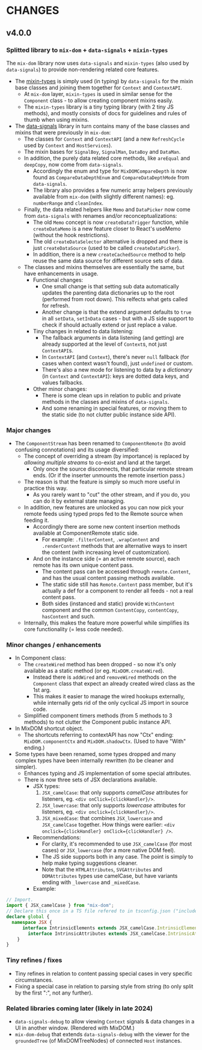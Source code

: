 # CHANGES

## v4.0.0

### Splitted library to `mix-dom` + `data-signals` + `mixin-types`
The `mix-dom` library now uses `data-signals` and `mixin-types` (also used by `data-signals`) to provide non-rendering related core features.
- The [mixin-types](https://www.npmjs.com/package/mixin-types) is simply used (in typing) by `data-signals` for the mixin base classes and joining them together for `Context` and `ContextAPI`.
  - At `mix-dom` layer, `mixin-types` is used in similar sense for the `Component` class - to allow creating component mixins easily.
  - The `mixin-types` library is a tiny typing library (with 2 tiny JS methods), and mostly consists of docs for guidelines and rules of thumb when using mixins.
- The [data-signals](https://www.npmjs.com/package/data-signals) library in turn contains many of the base classes and mixins that were previously in `mix-dom`:
  - The classes for `Context` and `ContextAPI` (and a new `RefreshCycle` used by `Context` and `HostServices`).
  - The mixin bases for `SignalBoy`, `SignalMan`, `DataBoy` and `DataMan`.
  - In addition, the purely data related core methods, like `areEqual` and `deepCopy`, now come from `data-signals`.
    * Accordingly the enum and type for `MixDOMCompareDepth` is now found as `CompareDataDepthEnum` and `CompareDataDepthMode` from `data-signals`.
    * The library also provides a few numeric array helpers previously available from `mix-dom` (with slightly different names): eg. `numberRange` and `cleanIndex`.
  - Finally, the data related helpers like `Memo` and `DataPicker` now come from `data-signals` with renames and/or reconceptualizations:
    - The old `Memo` concept is now `createDataTrigger` function, while `createDataMemo` is a new feature closer to React's useMemo (without the hook restrictions).
    - The old `createDataSelector` alternative is dropped and there is just `createDataSource` (used to be called `createDataPicker`).
    - In addition, there is a new `createCachedSource` method to help reuse the same data source for different source sets of data.
  - The classes and mixins themselves are essentially the same, but have enhancements in usage.
    - Functional changes:
      - One small change is that setting sub data automatically updates the parenting data dictionaries up to the root (performed from root down). This relfects what gets called for refresh.
      - Another change is that the extend argument defaults to `true` in all `setData`, `setInData` cases - but with a JS side support to check if should actually extend or just replace a value.
    - Tiny changes in related to data listening:
      - The fallback arguments in data listening (and getting) are already supported at the level of `Context`s, not just `ContextAPI`s.
      - In `ContextAPI` (and `Context`), there's never `null` fallback (for cases when context wasn't found), just `undefined` or custom.
      - There's also a new mode for listening to data by a _dictionary_ (in `Context` and `ContextAPI`): keys are dotted data keys, and values fallbacks.
    - Other minor changes:
      - There is some clean ups in relation to public and private methods in the classes and mixins of `data-signals`.
      - And some renaming in special features, or moving them to the static side (to not clutter public instance side API).

### Major changes
- The `ComponentStream` has been renamed to `ComponentRemote` (to avoid confusing connotations) and its usage diversified:
  - The concept of overriding a stream (by importance) is replaced by _allowing multiple streams_ to co-exist and land at the target.
    - Only once the source disconnects, that particular remote stream ends. (Or if the inserter unmounts the remote insertion pass.)
  - The reason is that the feature is simply so much more useful in practice this way.
    - As you rarely want to "cut" the other stream, and if you do, you can do it by external state managing.
  - In addition, new features are unlocked as you can now pick your remote feeds using typed props fed to the Remote source when feeding it.
    - Accordingly there are some new content insertion methods available at ComponentRemote static side.
      - For example: `.filterContent`, `.wrapContent` and `.renderContent` methods that are alternative ways to insert the content (with increasing level of customization).
    - And on the instance side (= an active remote source), each remote has its own unique content pass.
      - The content pass can be accessed through `remote.Content`, and has the usual content passing methods available.
      - The static side still has `Remote.Content` pass member, but it's actually a def for a component to render all feeds - not a real content pass.
      - Both sides (instanced and static) provide `WithContent` component and the common `ContentCopy`, `contentCopy`, `hasContent` and such.
  - Internally, this makes the feature more powerful while simplifies its core functionality (= less code needed).

### Minor changes / enhancements
- In Component class:
  - The `createWired` method has been dropped - so now it's only available as a static method (or eg. `MixDOM.createWired`).
    - Instead there is `addWired` and `removeWired` methods on the `Component` class that expect an already created wired class as the 1st arg.
    - This makes it easier to manage the wired hookups externally, while internally gets rid of the only cyclical JS import in source code.
  - Simplified component timers methods (from 5 methods to 3 methods) to not clutter the Component public instance API.
- In MixDOM shortcut object.
  - The shortcuts referring to contextAPI has now "Ctx" ending: `MixDOM.componentCtx` and `MixDOM.shadowCtx`. (Used to have "With" ending.)
- Some types have been renamed, some types dropped and many complex types have been internally rewritten (to be cleaner and simpler).
  - Enhances typing and JS implementation of some special attributes.
  - There is now three sets of JSX declarations available.
    - JSX types:
      1. `JSX_camelCase`: that only supports _camelCase_ attributes for listeners, eg. `<div onClick={clickHandler}/>`.
      2. `JSX_lowercase`: that only supports _lowercase_ attributes for listeners, eg. `<div onclick={clickHandler}/>`.
      3. `JSX_mixedCase`: that combines `JSX_lowercase` and `JSX_camelCase` together. How things were earlier: `<div onclick={clickHandler} onClick={clickHandler} />`.
    - Recommendations:
      - For clarity, it's recommended to use `JSX_camelCase` (for most cases) or `JSX_lowercase` (for a more native DOM feel).
      - The JS side supports both in any case. The point is simply to help make typing suggestions cleaner.
      - Note that the `HTMLAttributes`, `SVGAttributes` and `DOMAttributes` types use camelCase, but have variants ending with `_lowercase` and `_mixedCase`.
    - Example:
```typescript
// Import.
import { JSX_camelCase } from "mix-dom";
// Declare this once in a TS file refered to in tsconfig.json ("include" part).
declare global {
  namespace JSX {
	  interface IntrinsicElements extends JSX_camelCase.IntrinsicElements {}
		interface IntrinsicAttributes extends JSX_camelCase.IntrinsicAttributes {}
	}
}
```

### Tiny refines / fixes
- Tiny refines in relation to content passing special cases in very specific circumstances.
- Fixing a special case in relation to parsing style from string (to only split by the first ":", not any further).

### Related libraries coming later (likely in late 2024)
- `data-signals-debug` to allow viewing `Context` signals & data changes in a UI in another window. (Rendered with MixDOM.)
- `mix-dom-debug` that extends `data-signals-debug` with the viewer for the `groundedTree` (of MixDOMTreeNodes) of connected `Host` instances.
